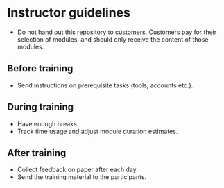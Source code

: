 # Instructor guidelines

- Do not hand out this repository to customers. Customers pay for their selection of modules, and should only receive
  the content of those modules.

## Before training

- Send instructions on prerequisite tasks (tools, accounts etc.).

## During training

- Have enough breaks.
- Track time usage and adjust module duration estimates.

## After training

- Collect feedback on paper after each day.
- Send the training material to the participants.
